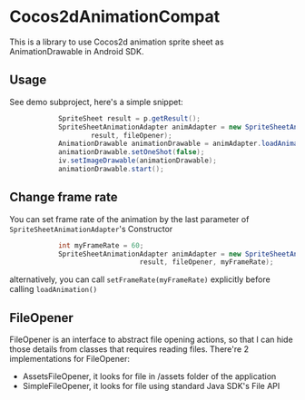 Cocos2dAnimationCompat
======================

This is a library to use Cocos2d animation sprite sheet as AnimationDrawable in Android SDK.

Usage
----

See demo subproject, here's a simple snippet:

```java
            SpriteSheet result = p.getResult();
            SpriteSheetAnimationAdapter animAdapter = new SpriteSheetAnimationAdapter(getResources(),
                    result, fileOpener);
            AnimationDrawable animationDrawable = animAdapter.loadAnimation();
            animationDrawable.setOneShot(false);
            iv.setImageDrawable(animationDrawable);
            animationDrawable.start();
```

Change frame rate
----------------
You can set frame rate of the animation by the last parameter of `SpriteSheetAnimationAdapter`'s
Constructor

```java
            int myFrameRate = 60;
            SpriteSheetAnimationAdapter animAdapter = new SpriteSheetAnimationAdapter(getResources(),
                                result, fileOpener, myFrameRate);
```

alternatively, you can call `setFrameRate(myFrameRate)` explicitly before calling `loadAnimation()`


FileOpener
---------

FileOpener is an interface to abstract file opening actions, so that I can hide those details from
classes that requires reading files. There're 2 implementations for FileOpener:

- AssetsFileOpener, it looks for file in /assets folder of the application
- SimpleFileOpener, it looks for file using standard Java SDK's File API
